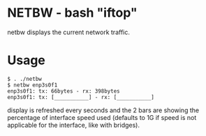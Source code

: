 # NETBW - bash "iftop"

netbw displays the current network traffic.

# Usage

```
$ . ./netbw
$ netbw enp3s0f1
enp3s0f1: tx: 66bytes - rx: 398bytes
enp3s0f1: tx: [___________] - rx: [___________] 

```
display is refreshed every seconds and the 2 bars are showing the percentage of interface speed used (defaults to 1G if speed is not applicable for the interface, like with bridges).
